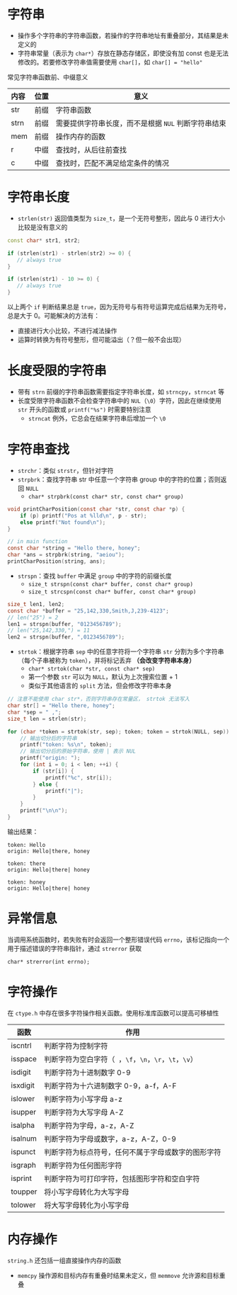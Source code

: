 # 字符串

- 操作多个字符串的字符串函数，若操作的字符串地址有重叠部分，其结果是未定义的
- 字符串常量（表示为 `char*`）存放在静态存储区，即使没有加 const 也是无法修改的。若要修改字符串值需要使用 `char[]`，如 `char[] = "hello"`

常见字符串函数前、中缀意义

| 内容 | 位置 | 意义 |
| :--- | ---- | ---- |
| str | 前缀 | 字符串函数 |
| strn | 前缀 | 需要提供字符串长度，而不是根据 `NUL` 判断字符串结束 |
| mem | 前缀 | 操作内存的函数 |
| r | 中缀 | 查找时，从后往前查找 |
| c | 中缀 | 查找时，匹配不满足给定条件的情况 |
# 字符串长度

- `strlen(str)` 返回值类型为 `size_t`，是一个无符号整形，因此与 0 进行大小比较是没有意义的

```cpp
const char* str1, str2;

if (strlen(str1) - strlen(str2) >= 0) {
   // always true
}

if (strlen(str1) - 10 >= 0) {
   // always true
}
```

以上两个 `if` 判断结果总是 `true`，因为无符号与有符号运算完成后结果为无符号，总是大于 0。可能解决的方法有：
- 直接进行大小比较，不进行减法操作
- 运算时转换为有符号整形，但可能溢出（？但一般不会出现）
# 长度受限的字符串

- 带有 `strn` 前缀的字符串函数需要指定字符串长度，如 `strncpy`，`strncat` 等
- 长度受限字符串函数不会检查字符串中的 `NUL`（`\0`）字符，因此在继续使用 `str` 开头的函数或 `printf("%s")` 时需要特别注意
	- `strncat` 例外，它总会在结果字符串后增加一个 `\0`
# 字符串查找

- `strchr`：类似 `strstr`，但针对字符
- `strpbrk`：查找字符串 str 中任意一个字符串 group 中的字符的位置；否则返回 `NULL`
	- `char* strpbrk(const char* str, const char* group)`

```c
void printCharPosition(const char *str, const char *p) {
    if (p) printf("Pos at %lld\n", p - str);
    else printf("Not found\n");
}

// in main function
const char *string = "Hello there, honey";
char *ans = strpbrk(string, "aeiou");
printCharPosition(string, ans);
```

- `strspn`：查找 `buffer` 中满足 `group` 中的字符的前缀长度
	- `size_t strspn(const char* buffer, const char* group)`
	- `size_t strcspn(const char* buffer, const char* group)`

```c
size_t len1, len2;
const char *buffer = "25,142,330,Smith,J,239-4123";
// len("25") = 2
len1 = strspn(buffer, "0123456789");
// len("25,142,330,") = 11
len2 = strspn(buffer, ",0123456789");
```

- `strtok`：根据字符串 `sep` 中的任意字符将一个字符串 `str` 分割为多个字符串（每个子串被称为 `token`），并将标记丢弃 **（会改变字符串本身）**
	- `char* strtok(char *str, const char* sep)`
	- 第一个参数 `str` 可以为 `NULL`，默认为上次搜索位置 + 1
	- 类似于其他语言的 `split` 方法，但会修改字符串本身

```c
// 注意不能使用 char str*，否则字符串存在常量区， strtok 无法写入
char str[] = "Hello there, honey";
char *sep = " ,";
size_t len = strlen(str);

for (char *token = strtok(str, sep); token; token = strtok(NULL, sep)) {
    // 输出切分后的字符串
    printf("token: %s\n", token);
    // 输出切分后的原始字符串，使用 | 表示 NUL
    printf("origin: ");
    for (int i = 0; i < len; ++i) {
        if (str[i]) {
            printf("%c", str[i]);
        } else {
            printf("|");
        }
    }
    printf("\n\n");
}
```

输出结果：

```
token: Hello
origin: Hello|there, honey

token: there
origin: Hello|there| honey

token: honey
origin: Hello|there| honey
```
# 异常信息

当调用系统函数时，若失败有时会返回一个整形错误代码 `errno`，该标记指向一个用于描述错误的字符串指针，通过 `strerror` 获取

```
char* strerror(int errno);
```
# 字符操作

在 `ctype.h` 中存在很多字符操作相关函数。使用标准库函数可以提高可移植性

| 函数 | 作用 |
| ---- | ---- |
| iscntrl | 判断字符为控制字符 |
| isspace | 判断字符为空白字符（` `，`\f`，`\n`，`\r`，`\t`，`\v`） |
| isdigit | 判断字符为十进制数字 0-9 |
| isxdigit | 判断字符为十六进制数字 0-9，a-f，A-F |
| islower | 判断字符为小写字母 a-z |
| isupper | 判断字符为大写字母 A-Z |
| isalpha | 判断字符为字母，a-z，A-Z |
| isalnum | 判断字符为字母或数字，a-z，A-Z，0-9 |
| ispunct | 判断字符为标点符号，任何不属于字母或数字的图形字符 |
| isgraph | 判断字符为任何图形字符 |
| isprint | 判断字符为可打印字符，包括图形字符和空白字符 |
| toupper | 将小写字母转化为大写字母 |
| tolower | 将大写字母转化为小写字母 |
# 内存操作

`string.h` 还包括一组直接操作内存的函数

- `memcpy` 操作源和目标内存有重叠时结果未定义，但 `memmove` 允许源和目标重叠